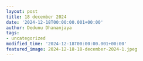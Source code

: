 ```yaml
---
layout: post
title: 18 december 2024
date: '2024-12-18T00:00:00.001+00:00'
author: Dedunu Dhananjaya
tags:
- uncategorized
modified_time: '2024-12-18T00:00:00.001+00:00'
featured_image: 2024-12-18-18-december-2024-1.jpeg
---
```


